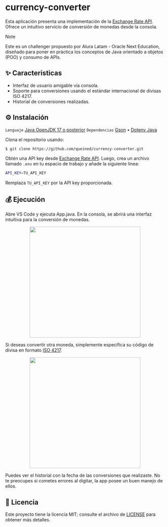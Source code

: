# currency-converter
Esta aplicación presenta una implementación de la [Exchange Rate API](https://www.exchangerate-api.com/). Ofrece un intuitivo servicio de conversión de monedas desde la consola.

> [!NOTE]
> Este es un challenger propuesto por Alura Latam - Oracle Next Education, diseñado para poner en práctica los conceptos de Java orientado a objetos (POO) y consumo de APIs.

## ✨ Caracteristicas
* Interfaz de usuario amigable vía consola.
* Soporte para conversiones usando el estándar internacional de divisas ISO 4217.
* Historial de conversiones realizadas.
 
## ⚙ Instalación
`Lenguaje` [Java OpenJDK 17 o posterior](https://openjdk.org/) 
`Dependencias`
[Gson](https://mvnrepository.com/artifact/com.google.code.gson/gson) • [Dotenv Java](https://mvnrepository.com/artifact/io.github.cdimascio/dotenv-java)
  

Clona el repositorio usando:
```bash
$ git clone https://github.com/queined/currency-converter.git
```

Obtén una API key desde [Exchange Rate API](https://www.exchangerate-api.com/). Luego, crea un archivo llamado `.env` en tu espacio de trabajo y añade la siguiente línea:
```bash
API_KEY=TU_API_KEY
```
Remplaza `TU_API_KEY` por la API key proporcionada.

## 💰 Ejecución

Abre VS Code y ejecuta App.java. En la consola, se abrirá una interfaz intuitiva para la conversión de monedas.

<p align="center">
    <img src="https://i.postimg.cc/brDs2GnT/currency.gif" width="350">
</p>

Si deseas convertir otra moneda, simplemente especifica su código de divisa en formato [ISO 4217](https://es.wikipedia.org/wiki/ISO_4217). 

<p align="center">
    <img src="https://i.postimg.cc/dtwT6cXm/demo.gif" width="350">
</p>

Puedes ver el historial con la fecha de las conversiones que realizaste. No te preocupes si cometes errores al digitar, la app posee un buen manejo de ellos.

## 📜 Licencia
Este proyecto tiene la licencia MIT; consulte el archivo de [LICENSE](https://github.com/queined/currency-converter/blob/main/LICENSE) para obtener más detalles.